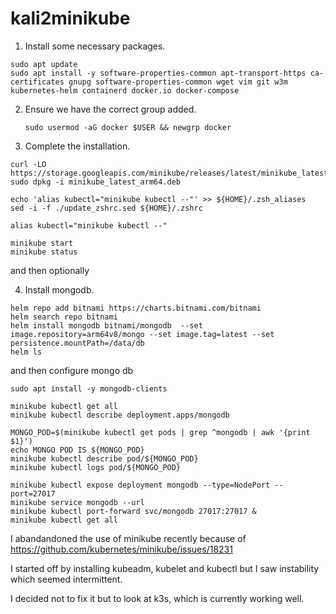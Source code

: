 # kali2minikube
1. Install some necessary packages.

  ```
sudo apt update
sudo apt install -y software-properties-common apt-transport-https ca-certificates gnupg software-properties-common wget vim git w3m kubernetes-helm containerd docker.io docker-compose
```

2. Ensure we have the correct group added.
    ```
   sudo usermod -aG docker $USER && newgrp docker
   ```

3. Complete the installation.

```
curl -LO https://storage.googleapis.com/minikube/releases/latest/minikube_latest_arm64.deb
sudo dpkg -i minikube_latest_arm64.deb

echo 'alias kubectl="minikube kubectl --"' >> ${HOME}/.zsh_aliases
sed -i -f ./update_zshrc.sed ${HOME}/.zshrc

alias kubectl="minikube kubectl --"

minikube start
minikube status
```
and then optionally

4. Install mongodb.
``` 
helm repo add bitnami https://charts.bitnami.com/bitnami
helm search repo bitnami
helm install mongodb bitnami/mongodb  --set image.repository=arm64v8/mongo --set image.tag=latest --set persistence.mountPath=/data/db
helm ls
```
and then configure mongo db
```
sudo apt install -y mongodb-clients

minikube kubectl get all
minikube kubectl describe deployment.apps/mongodb

MONGO_POD=$(minikube kubectl get pods | grep ^mongodb | awk '{print $1}')
echo MONGO POD IS ${MONGO_POD}
minikube kubectl describe pod/${MONGO_POD}
minikube kubectl logs pod/${MONGO_POD}

minikube kubectl expose deployment mongodb --type=NodePort --port=27017
minikube service mongodb --url
minikube kubectl port-forward svc/mongodb 27017:27017 &
minikube kubectl get all
```

I abandandoned the use of minikube recently because of https://github.com/kubernetes/minikube/issues/18231

I started off by installing kubeadm, kubelet and kubectl but I saw instability which seemed intermittent.

I decided not to fix it but to look at k3s, which is currently working well.
